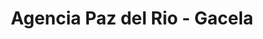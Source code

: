 ---
title: "Agencia Paz del Rio - Gacela"
url: /gueican/agencia-paz-del-rio-gacela/
shop: Reisebüro
---